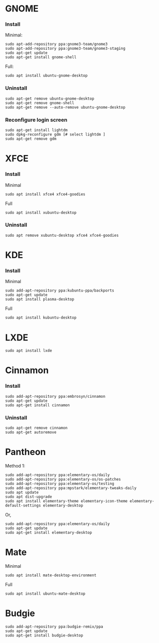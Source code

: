 # GNOME

### Install

Minimal:

```
sudo apt-add-repository ppa:gnome3-team/gnome3
sudo apt-add-repository ppa:gnome3-team/gnome3-staging
sudo apt-get update
sudo apt-get install gnome-shell
```

Full:

```
sudo apt install ubuntu-gnome-desktop
```

### Uninstall

```
sudo apt-get remove ubuntu-gnome-desktop
sudo apt-get remove gnome-shell
sudo apt-get remove --auto-remove ubuntu-gnome-desktop
```

### Reconfigure login screen

```
sudo apt-get install lightdm
sudo dpkg-reconfigure gdm [# select lightdm ]
sudo apt-get remove gdm
```


# XFCE

### Install

Minimal


`sudo apt install xfce4 xfce4-goodies`


Full

`sudo apt install xubuntu-desktop`


### Uninstall

`sudo apt remove xubuntu-desktop xfce4 xfce4-goodies`


# KDE

### Install

Minimal

```
sudo add-apt-repository ppa:kubuntu-ppa/backports
sudo apt-get update
sudo apt install plasma-desktop
```

Full

`sudo apt install kubuntu-desktop`

# LXDE

`sudo apt install lxde`


# Cinnamon

### Install

```
sudo add-apt-repository ppa:embrosyn/cinnamon
sudo apt-get update
sudo apt-get install cinnamon
```

### Uninstall

```
sudo apt-get remove cinnamon
sudo apt-get autoremove
```

# Pantheon

Method 1:

```
sudo add-apt-repository ppa:elementary-os/daily
sudo add-apt-repository ppa:elementary-os/os-patches
sudo add-apt-repository ppa:elementary-os/testing
sudo add-apt-repository ppa:mpstark/elementary-tweaks-daily
sudo apt update
sudo apt dist-upgrade
sudo apt install elementary-theme elementary-icon-theme elementary-default-settings elementary-desktop
```

Or,

```
sudo add-apt-repository ppa:elementary-os/daily
sudo apt-get update
sudo apt-get install elementary-desktop
```

# Mate

Minimal

`sudo apt install mate-desktop-environment`

Full

`sudo apt install ubuntu-mate-desktop`


# Budgie

```
sudo add-apt-repository ppa:budgie-remix/ppa
sudo apt-get update
sudo apt-get install budgie-desktop
```

